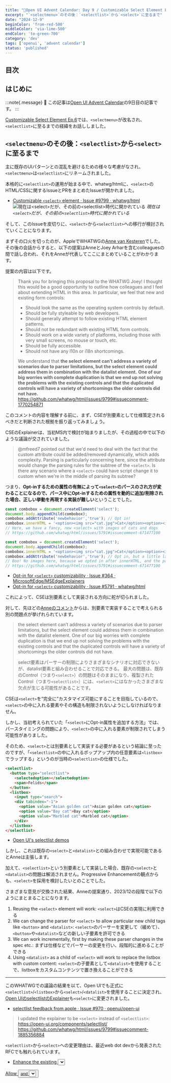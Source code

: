 ```yaml
---
title: "🎄Open UI Advent Calendar: Day 9 / Customizable Select Element Ep.7"
excerpt: "`<selectmenu>`のその後：`<selectlist>`から`<select>`に至るまで"
date: "2024-12-9"
beginColor: 'from-red-500'
middleColor: 'via-lime-500'
endColor: 'to-green-700'
category: 'dev'
tags: ['openui', 'advent calendar']
status: 'published'
---
```

## 目次

## はじめに

:::note{.message}
🎄 この記事は[Open UI Advent Calendar](https://adventar.org/calendars/10293)の9日目の記事です。
:::

[Customizable Select Element Ep.6](https://blog.sakupi01.com/dev/articles/2024-openui-advent-8)では、`<selectmenu>`が改名され、`<selectlist>`に至るまでの経緯をお話ししました。

## `<selectmenu>`のその後：`<selectlist>`から`<select>`に至るまで

主に既存のUIパターンとの混乱を避けるための様々な考慮がなされ、`<selectmenu>`は`<selectlist>`にリネームされました。

本格的に`<selectlist>`の運用が始まる中で、whatwg/htmlに、`<select>`のHTML/CSSに関するIssueとPRをまとめたIssueが開かれました。

- [Customizable `<select>` element · Issue #9799 · whatwg/html](https://github.com/whatwg/html/issues/9799)
![現在は`<select>`だが、その前の`<selectlist>`時代に開かれている](/select-wrapped-issue.png)
*現在は`<select>`だが、その前の`<selectlist>`時代に開かれている*

そして、このIssueを皮切りに、`<select>`から`<selectlist>`への移行が検討されていくことになります。

まずその口火を切ったのが、AppleでWHATWGの[Anne van Kesteren](https://x.com/annevk)でした。その後の会話からすると、以下の提案はAnneとJoey Arharを含むcolleaguesの間で話し合われ、それをAnneが代表してここにまとめていることがわかります。

提案の内容は以下です。

> Thank you for bringing this proposal to the WHATWG Joey! I thought this would be a good opportunity to outline how colleagues and I feel about extending HTML in this area. In particular, we feel that new and existing form controls:
>
> - Should look the same as the operating system controls by default.
> - Should be fully styleable by web developers.
> - Should generally attempt to follow existing HTML element patterns.
> - Should not be redundant with existing HTML form controls.
> - Should work on a wide variety of platforms, including those with very small screens, no mouse or touch, etc.
> - Should be fully accessible.
> - Should not have any l10n or i18n shortcomings.
>
> We understand that **the select element can’t address a variety of scenarios due to parser limitations, but the select element could address them in combination with the datalist element.** **One of our big worries with complete duplication is that we end up not solving the problems with the existing controls and that the duplicated controls will have a variety of shortcomings the older controls did not have.**
> https://github.com/whatwg/html/issues/9799#issuecomment-1770254871

このコメントの内容を理解する前に、まず、CSEが別要素として仕様策定されるべきだと判断された根拠を振り返ってみましょう。

CSEのExplainerは、当初MS内で検討が始まりましたが、その過程の中で以下のような議論が交されていました。

> @mfreed7 pointed out that we'd need to deal with the fact that the custom attribute could be added/removed dynamically, which adds complexity. Parsing is particularly concerning here, since the attribute would change the parsing rules for the subtree of the `<select>`. Is there any scenario where a `<select>` could have script change it to custom when we're in the middle of parsing its subtree?

つまり、**Opt-inするための属性の有無によって`<select>`のパースのされ方が変わることになるので、パース中にOpt-inするための属性を動的に追加/削除された場合、正しい挙動を再現する実装が難しい**ということでした。

```js title="e.g. optionに任意の要素を正常に追加することができる"
const combobox = document.createElement('select');
document.body.appendChild(combobox);
combobox.addAttribute('newbehavior','true'); // Opt in!
combobox.innerHTML = '<option><img src="cat.jpg">Cat</option><option><img src="dog.jpg">Dog</option>';
// Here, we have a fancy, new <select> with images of cats and dogs
// https://github.com/whatwg/html/issues/5791#issuecomment-671477100
```

```js title="e.g. タイミングの問題で、optionに任意の要素を追加することができない"
const combobox = document.createElement('select');
document.body.appendChild(combobox);
combobox.innerHTML = '<option><img src="cat.jpg">Cat</option><option><img src="dog.jpg">Dog</option>';
combobox.addAttribute('newbehavior','true'); // Opt in, but a little late
// Boo! No images here, because we opted in after innerHTML, and the parser removed the <img> tags.
// https://github.com/whatwg/html/issues/5791#issuecomment-671477100
```

- [Opt-in for `<select>` customizability · Issue #364 · MicrosoftEdge/MSEdgeExplainers](https://github.com/MicrosoftEdge/MSEdgeExplainers/issues/364)
- [Opt-in for `<select>` customizability · Issue #5791 · whatwg/html](https://github.com/whatwg/html/issues/5791)

これによって、CSEは別要素として実装される方向に舵が切られました。

対して、先ほどの[Anneのコメント](https://github.com/whatwg/html/issues/9799#issuecomment-1770254871)からは、別要素で実装することで考えられる別の問題点が挙げれられています。

> the select element can’t address a variety of scenarios due to parser limitations, but the select element could address them in combination with the datalist element. One of our big worries with complete duplication is that we end up not solving the problems with the existing controls and that the duplicated controls will have a variety of shortcomings the older controls did not have.
>
> select要素はパーサーの制限によりさまざまなシナリオに対応できないが、datalist要素と組み合わせることで対応できる。
> 最大の問題は、既存のControl（つまり`<select>`）の問題はそのままになり、複製されたControl（つまり`<selectlist>`）には、`<select>`にはなかったさまざまな欠点が生じる可能性があることです。

CSEは`<select>`を”完全に”カスタマイズ可能にすることを目指しているので、`<select>`の中に入れる要素やその構造も制限されないようにしなければなりません。

しかし、当初考えられていた「`<select>`にOpt-in属性を追加する方法」では、パースタイミングの問題により、`<select>`の中に入れる要素が制限されてしまう可能性がありました。

そのため、`<select>`とは別要素として実装する必要があるという結論に至ったのですが、「`<selectlist>`の中に入れるポップアップ内の任意要素は`<listbox>`でラップする」というのが当時の`<selectlist>`の仕様でした。

```html title="当時のselectlistの例"
<selectlist>
  <button type="selectlist">
    <selectedoption></selectedoption>
    <span>Felids</span>
  </button>
  <listbox>
    <input type="search">
    <div tabindex="-1">
      <option value="Asian golden cat">Asian golden cat</option>
      <option value="Bay cat">Bay cat</option>
      <option value="Marbled cat">Marbled cat</option>
    </div>
  </listbox>
</selectlist>
```

- [Open UI's selectlist demos](https://microsoftedge.github.io/Demos/selectlist/index.html)

しかし、これは既存の`<select>`と`<datalist>`との組み合わせで実現可能であるとAnneは主張します。

加えて、`<selectlist>`という別要素として実装した場合、既存の`<select>`と`<datalist>`の問題は解消されません。Progressive Enhancementの観点からも、`<select>`を採用を検討したいとのことでした。

さまざまな意見が交換された結果、Anneの提案通り、2023/12の段階で以下のようにまとまることになります。

1. Reusing the `<select>` element will work: `<select>`はCSEの実現に利用できる
2. We can change the parser for `<select>` to allow particular new child tags like `<button>` and `<datalist>`: `<select>`のパーサーを変更して（緩めて）、`<button>`や`<datalist>`などの新しい子要素を許可できる
3. We can work incrementally, first by making these parser changes in the spec etc.: まずは仕様などでパーサーの変更を行い、段階的に進めることができる
4. Using `<datalist>` as a child of `<select>` will work to replace the listbox with custom content: `<select>`の子要素として`<datalist>`を使用することで、listboxをカスタムコンテンツで置き換えることができる

---

このWHATWGでの議論の結果を以て、Open UIでも正式に`<selectlist>`/`<listbox>`から`<select>`/`<datalist>`を使用することに決定され、[Open UIのselectlistのExplainer](https://open-ui.org/components/selectlist/)も`<select>`に変更されました。

- [selectlist feedback from apple · Issue #970 · openui/open-ui](https://github.com/openui/open-ui/issues/970)

> I updated the explainer to be `<select>` instead of `<selectlist>`: https://open-ui.org/components/selectlist/
> https://github.com/whatwg/html/issues/9799#issuecomment-1885356884

`<selectlist>`から`<select>`への変更理由は、最近web dot devから発表されたRFCでも触れられています。

- [Enhance the existing <select> element | Request for developer feedback: customizable select  |  Blog  |  Chrome for Developers](https://developer.chrome.com/blog/rfc-customizable-select#enhance_the_existing_select_element)

[Allow <button> and <datalist> in <select> by chromium-wpt-export-bot · Pull Request #43640 · web-platform-tests/wpt](https://github.com/web-platform-tests/wpt/pull/43640)

***

また良い長さになってしまったので終わってしまうんですが、Anneの提案以降に議論された`<select>`に至る過程が興味深いものだったので、また書くかもしれません。
今度は、そんなCustomizableな`<select>`の現状を見ていきたいと思います。

それでは、また明日⛄

See you tomorrow!

### Appendix

- [Two levels of customising `<selectlist>` | hidde.blog](https://hidde.blog/custom-select-with-selectlist/)
- [Open UI's selectlist demos](https://microsoftedge.github.io/Demos/selectlist/index.html)

